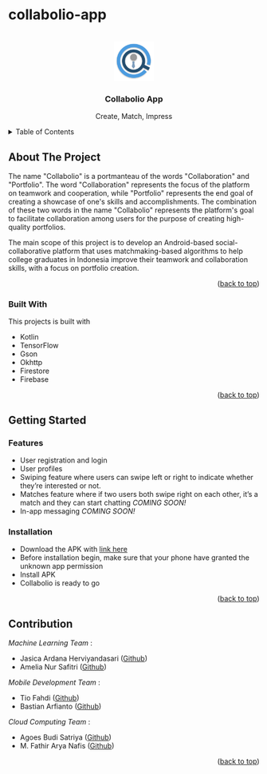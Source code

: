 # collabolio-app
<a name="readme-top"></a>

<!-- PROJECT LOGO -->
<br />
<div align="center">
  <a href="https://github.com/Collabolio/collabolio-app">
    <img src="/logo/logo.png" alt="Logo" width="80" height="80">
  </a>

  <h3 align="center">Collabolio App</h3>

  <p align="center">
    Create, Match, Impress
    <br/>
  
  </p>
</div>

<!-- TABLE OF CONTENTS -->
<details>
  <summary>Table of Contents</summary>
  <ol>
    <li>
      <a href="#about-the-project">About The Project</a>
      <ul>
        <li><a href="#built-with">Built With</a></li>
      </ul>
    </li>
    <li>
      <a href="#getting-started">Getting Started</a>
      <ul>
        <li><a href="#features">Features</a></li>
        <li><a href="#installation">Installation</a></li>
      </ul>
    </li>
    <li><a href="#contribution">Contribution</a></li>
  </ol>
</details>

<!-- ABOUT THE PROJECT -->
## About The Project



The name "Collabolio" is a portmanteau of the words "Collaboration" and "Portfolio". The word "Collaboration" represents the focus of the platform on teamwork and cooperation, while "Portfolio" represents the end goal of creating a showcase of one's skills and accomplishments. The combination of these two words in the name "Collabolio" represents the platform's goal to facilitate collaboration among users for the purpose of creating high-quality portfolios.

The main scope of this project is to develop an Android-based social-collaborative platform that uses matchmaking-based algorithms to help college graduates in Indonesia improve their teamwork and collaboration skills, with a focus on portfolio creation.

<p align="right">(<a href="#readme-top">back to top</a>)</p>

### Built With

This projects is built with

* Kotlin
* TensorFlow
* Gson
* Okhttp
* Firestore
* Firebase

<p align="right">(<a href="#readme-top">back to top</a>)</p>

<!-- GETTING STARTED -->
## Getting Started

### Features

* User registration and login
* User profiles
* Swiping feature where users can swipe left or right to indicate whether they’re interested or not.
* Matches feature where if two users both swipe right on each other, it’s a match and they can start chatting *COMING SOON!*
* In-app messaging *COMING SOON!*


### Installation

* Download the APK with [link here](https://github.com/Collabolio/collabolio-app/releases/download/application/CollabolioApp.apk)
* Before installation begin, make sure that your phone have granted the unknown app permission
* Install APK
* Collabolio is ready to go


<p align="right">(<a href="#readme-top">back to top</a>)</p>

<!-- CONTRIBUTION -->
## Contribution

_Machine Learning Team_ :
* Jasica Ardana Herviyandasari ([Github](https://github.com/Jessicaardana))
* Amelia Nur Safitri ([Github](https://github.com/ameliaa2))

_Mobile Development Team_ :
* Tio Fahdi ([Github](https://github.com/Tiofd))
* Bastian Arfianto ([Github](https://github.com/bastianarf))

_Cloud Computing Team_ :
* Agoes Budi Satriya ([Github](https://github.com/Aszaychik))
* M. Fathir Arya Nafis ([Github](https://github.com/fathirarya))

<p align="right">(<a href="#readme-top">back to top</a>)</p>

